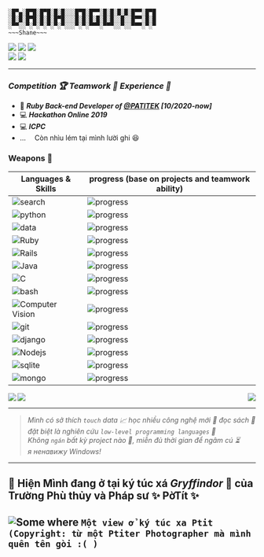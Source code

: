 





```
░█▀▄░█▀█░█▀█░█░█░░░█▀█░█▀▀░█░█░█░█░█▀▀░█▀█
░█░█░█▀█░█░█░█▀█░░░█░█░█░█░█░█░░█░░█▀▀░█░█
░▀▀░░▀░▀░▀░▀░▀░▀░░░▀░▀░▀▀▀░▀▀▀░░▀░░▀▀▀░▀░▀
~~~Shane~~~
```

<a href="mailto:shanenoi@gmail.com"><img src="https://img.shields.io/badge/-shanenoi.org%40gmail.com-informational?style=social&logo=gmail"></a>
<a href="https://www.messenger.com/t/shanenoi.nguyen"><img src="https://img.shields.io/badge/-shanenoi.nguyen-informational?style=social&logo=messenger"></a>
<a href="https://join.skype.com/invite/WoxDPsaFHFSW"><img src="https://img.shields.io/badge/-Danh Nguyễn-informational?style=social&logo=skype"></a><br>
<img src="https://img.shields.io/badge/Phone-0846425782-informational?style=social">
<a href="https://linkedin.com/in/danh-nguy%E1%BB%85n-shanenoi3264/"><img src="https://img.shields.io/badge/-Danh Nguyễn-informational?style=social&logo=linkedin"></a><br>


___
### _**Competition 🏆 Teamwork 🤝 Experience 🧠**_
+ 💼 _**Ruby Back-end Developer of [@PATITEK](https://github.com/PATITEK) [10/2020-now]**_
+ 💻 _**Hackathon Online 2019**_
+ 💻 _**ICPC**_
+ ...
&emsp;Còn nhìu lém tại mình lười ghi 😆



### Weapons 🏹
| Languages & Skills | progress (base on projects and teamwork ability)  |
|--|--|
![search](https://img.shields.io/badge/-Google&#160;Search-9cf?&logo=google)| ![progress](https://progress-bar.dev/95/?scale=100&width=300&suffix=%) 
![python](https://img.shields.io/badge/-Python-yellow?&logo=python)|![progress](https://progress-bar.dev/90/?scale=100&width=300&suffix=%)
![data](https://img.shields.io/badge/-Crawling&#160;&&#160;Mining&#160;Data-critical?&logo=pandas)|![progress](https://progress-bar.dev/80/?scale=100&width=300&suffix=%)
![Ruby](https://img.shields.io/badge/-Ruby-inactive?&logo=ruby)|![progress](https://progress-bar.dev/75/?scale=100&width=300&suffix=%)
![Rails](https://img.shields.io/badge/-Rails-inactive?&logo=ruby-on-rails)|![progress](https://progress-bar.dev/75/?scale=100&width=300&suffix=%)
![Java](https://img.shields.io/badge/-Java&#160;Core-blueviolet?&logo=java)| ![progress](https://progress-bar.dev/70/?scale=100&width=300&suffix=%)
![C](https://img.shields.io/badge/-C+Assembly-ff69b4?&logo=c)| ![progress](https://progress-bar.dev/70/?scale=100&width=300&suffix=%)
![bash](https://img.shields.io/badge/-Bash&#160;Script&#160;%7C&#160;Linux-yellow?&logo=linux)|![progress](https://progress-bar.dev/70/?scale=100&width=300&suffix=%)
![Computer Vision](https://img.shields.io/badge/-Computer&#160;Vision-blue?&logo=tensorflow)|![progress](https://progress-bar.dev/70/?scale=100&width=300&suffix=%)
![git](https://img.shields.io/badge/-Git-9cf?&logo=git)|![progress](https://progress-bar.dev/65/?scale=100&width=300&suffix=%)
![django](https://img.shields.io/badge/-Django-inactive?&logo=django)|![progress](https://progress-bar.dev/60/?scale=100&width=300&suffix=%)
![Nodejs](https://img.shields.io/badge/-NodeJs-9cf?&logo=node.js)|![progress](https://progress-bar.dev/55/?scale=100&width=300&suffix=%)
![sqlite](https://img.shields.io/badge/-Sqlite-red?&logo=sqlite)|![progress](https://progress-bar.dev/55/?scale=100&width=300&suffix=%)
![mongo](https://img.shields.io/badge/-MongoDB-informational?&logo=mongodb)|![progress](https://progress-bar.dev/55/?scale=100&width=300&suffix=%)

<img align="left" src="https://github-readme-stats-taupe-two.vercel.app/api/wakatime?username=shanenoi&custom_title=Weekly%20Development%20Breakdown&line_height=17"/>
<img align="right" src="https://github-readme-stats.vercel.app/api/top-langs/?username=shanenoi"/>
<img align="center" src="https://github-readme-stats.vercel.app/api?username=shanenoi&count_private=true&show_icons=true"/>

___
> _Mình có sở thích `touch` data 📈 học nhiều công nghệ mới 🔬 đọc sách 📔<br>
> đặt biệt là nghiên cứu `low-level programming languages` 🧾<br>
> Không `ngán` bất kỳ project nào 🙊, miễn đủ thời gian để ngâm cú ⏳<br>
> я ненавижу Windows!_

___

## 🦛 Hiện Mình đang ở tại ký túc xá _Gryffindor_ 🏰 của Trường Phù thủy và Pháp sư ✨ PờTít ✨
![Some where](https://cdn.glitch.com/c16f71ef-e58b-4291-89f3-62975c2ebc7f/B%E1%BA%A3n%20sao%20c%E1%BB%A7a%20PANO_20200529_074812_1_ok-02.jpeg?v=1604736405441)
```Một view ở ký túc xa Ptit (Copyright: từ một Ptiter Photographer mà mình quên tên gòi :( )```
---
